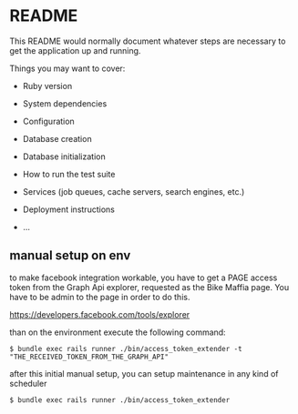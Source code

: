 # README

This README would normally document whatever steps are necessary to get the
application up and running.

Things you may want to cover:

* Ruby version

* System dependencies

* Configuration

* Database creation

* Database initialization

* How to run the test suite

* Services (job queues, cache servers, search engines, etc.)

* Deployment instructions

* ...


## manual setup on env

to make facebook integration workable, you have to get a PAGE access token from the Graph Api explorer, requested as the Bike Maffia page.
You have to be admin to the page in order to do this.

https://developers.facebook.com/tools/explorer

than on the environment execute the following command:

    $ bundle exec rails runner ./bin/access_token_extender -t "THE_RECEIVED_TOKEN_FROM_THE_GRAPH_API"

after this initial manual setup, you can setup maintenance in any kind of scheduler

    $ bundle exec rails runner ./bin/access_token_extender
